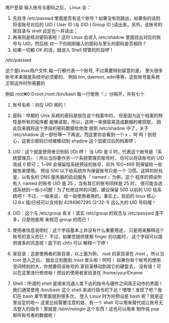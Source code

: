 
用户登录
输入账号与密码之后， Linux 会：  

1. 先找寻 /etc/passwd 里面是否有这个账号？如果没有则跳出，如果有的话则将该账号对应的 UID 
( User ID )与 GID ( Group ID )读出来，另外，该账号的家目录与 shell 设定也一并读出；  
2. 再来则是核对密码表啦！这时 Linux 会进入 /etc/shadow 里面找出对应的账号与 UID，然后核
对一下你刚刚输入的密码与里头的密码是否相符？  
3. 如果一切都 OK 的话，就进入 Shell 控管的阶段啰！ 



/etc/passwd 

这个是Linux用户文件,每一行都代表一个账号,
不过需要特别留意的是， 里头很多账号本来就是系统中必须要的， 例如 bin, daemon, adm等等，这些账号是系统正常运作时所需要的


例如		root:x:0:0:root:/root:/bin/bash 
每一行使用『:』分隔开，共有七个


1. 账号名称：对应 UID 用的！ 
2. 密码：早期的 Unix 系统的密码是放在这个档案中的， 但是因为这个档案的特性是所有的程序都
能够读取，所以，这样一来很容易造成数据的被窃取， 因此后来就将这个字段的密码数据给他改
放到 /etc/shadow 中了，关于 /etc/shadow 这一部份等一下再说。而这里你会看到一个 x ，呵
呵！别担心，这表示密码已经被移动到 shadow 这个加密过后的档案啰； 
3. UID：这个就是使用者识别码 (ID) 啰！
当 UID 是 0 时，代表这个账号是『系统管理员』！所以当你要作另一个系统管理员账号时， 你可以将该账号的 UID 改成 0 即可；
1~99 会保留给系统预设的账号，另外 100~499 则保留给一些服务来使用。
预设 500 以下给系统作为保留账号只是一个
习惯。这样的好处是，以有名的 DNS 服务器的启动服务『 named 』为例，这个
程序的预设所有人 named 的账号 UID 是 25 ，当有其它的账号同样是 25 时，
很可能会造成系统的一些小问题！为了杜绝这样的问题，建议保留 500 以前的 
UID 给系统吧！ 
不过，一般来说， 
给一般使用者用的。事实上，目前的 linux 核心 (2.6.x 版)已经可以支持到 
4294967295 (2^32-1) 这么大的 UID 号码喔！


5. GID：这个与 /etc/group 有关！其实 /etc/group 的观念与 /etc/passwd 差不多，只是他是用
来规范 group 的而已！ 
6. 使用者信息说明栏：这个字段基本上并没有什么重要用途， 只是用来解释这个账号的意义而已！
不过，如果您提供使用 finger 的功能时， 这个字段可以提供很多的讯息呢！底下的 chfn 可以
解释一下啰！ 
7. 家目录：这是使用者的家目录，以上面为例， root 的家目录在 /root ，所以当 root 登入之后，
就会立刻跑到 /root 里头啦！呵呵！ 如果你有个账号的使用空间特别的大，你想要将该账号的
家目录移动到其它的硬盘去， 没有错！可以在这里进行修改呦！预设的使用者家目录在 
/home/yourIDname 
8. Shell：所谓的 shell 是用来沟通人类下达的指令与硬件之间真正动作的界面！我们通常使用 
/bin/bash 这个 shell 来进行指令的下达！嘿嘿！发现了吧？我们在 bash 章节里面提到很多次，
登入 Linux 时为何预设是 bash 呢？就是这里设定的啦～ 这里比较需要注意的是，有一个 
shell 可以用来替代成让账号无法登入的指令！那就是 /sbin/nologin 这个东西！这也可以用来
制作纯 pop 邮件账号者的数据呢！   